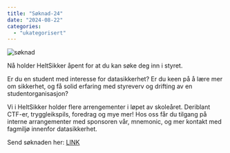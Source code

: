 ```yaml
---
title: "Søknad-24"
date: "2024-08-22"
categories: 
  - "ukategorisert"
---
```


![søknad](/public/HSsøknad.png)

Nå holder HeltSikker åpent for at du kan søke deg inn i styret.

Er du en student med interesse for datasikkerhet? Er du keen på å lære mer om sikkerhet, og få solid erfaring med styreverv og drifting av en studentorganisasjon?

Vi i HeltSikker holder flere arrengementer i løpet av skoleåret. Deriblant CTF-er, tryggleikspils, foredrag og mye mer! Hos oss får du tilgang på interne arrangementer med sponsoren vår, mnemonic, og mer kontakt med fagmiljø innenfor datasikkerhet.

Send søknaden her: [LINK](https://forms.gle/a8sK5E2dw73pXzTr8)
